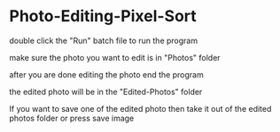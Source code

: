 # Photo-Editing-Pixel-Sort

double click the "Run" batch file to run the program

make sure the photo you want to edit is in "Photos" folder

after you are done editing the photo end the program

the edited photo will be in the "Edited-Photos" folder

If you want to save one of the edited photo then take it out of the edited photos folder or press save image
